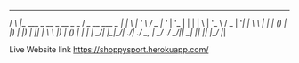
 _ _                               __                  _   
/ _\ |__   ___  _ __  _ __  _   _  / _\_ __   ___  _ __| |_
\ \| '_ \ / _ \| '_ \| '_ \| | | | \ \| '_ \ / _ \| '__| __|
_\ \ | | | (_) | |_) | |_) | |_| | _\ \ |_) | (_) | |  | |_
\__/_| |_|\___/| .__/| .__/ \__, | \__/ .__/ \___/|_|   \__|
               |_|   |_|    |___/     |_|         


Live Website link https://shoppysport.herokuapp.com/
